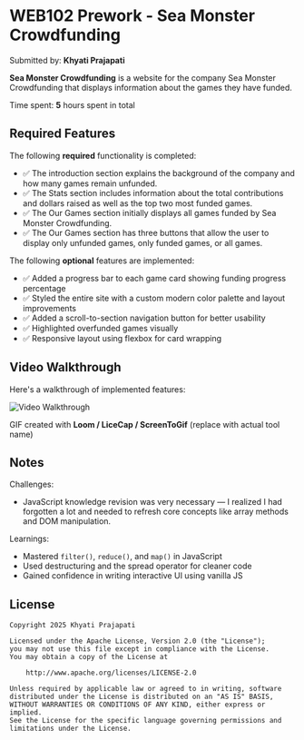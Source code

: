 # WEB102 Prework - Sea Monster Crowdfunding

Submitted by: **Khyati Prajapati**

**Sea Monster Crowdfunding** is a website for the company Sea Monster Crowdfunding that displays information about the games they have funded.

Time spent: **5** hours spent in total

## Required Features

The following **required** functionality is completed:

- ✅ The introduction section explains the background of the company and how many games remain unfunded.
- ✅ The Stats section includes information about the total contributions and dollars raised as well as the top two most funded games.
- ✅ The Our Games section initially displays all games funded by Sea Monster Crowdfunding.
- ✅ The Our Games section has three buttons that allow the user to display only unfunded games, only funded games, or all games.

The following **optional** features are implemented:

- ✅ Added a progress bar to each game card showing funding progress percentage
- ✅ Styled the entire site with a custom modern color palette and layout improvements
- ✅ Added a scroll-to-section navigation button for better usability
- ✅ Highlighted overfunded games visually
- ✅ Responsive layout using flexbox for card wrapping

## Video Walkthrough

Here's a walkthrough of implemented features:

<img src='http://i.imgur.com/link/to/your/gif/file.gif' title='Video Walkthrough' width='' alt='Video Walkthrough' />

GIF created with **Loom / LiceCap / ScreenToGif** (replace with actual tool name)

## Notes

Challenges:
- JavaScript knowledge revision was very necessary — I realized I had forgotten a lot and needed to refresh core concepts like array methods and DOM manipulation.

Learnings:
- Mastered `filter()`, `reduce()`, and `map()` in JavaScript
- Used destructuring and the spread operator for cleaner code
- Gained confidence in writing interactive UI using vanilla JS

## License

    Copyright 2025 Khyati Prajapati

    Licensed under the Apache License, Version 2.0 (the "License");
    you may not use this file except in compliance with the License.
    You may obtain a copy of the License at

        http://www.apache.org/licenses/LICENSE-2.0

    Unless required by applicable law or agreed to in writing, software
    distributed under the License is distributed on an "AS IS" BASIS,
    WITHOUT WARRANTIES OR CONDITIONS OF ANY KIND, either express or implied.
    See the License for the specific language governing permissions and
    limitations under the License.
